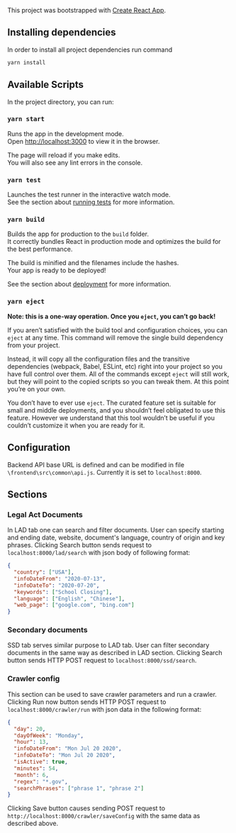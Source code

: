 This project was bootstrapped with [Create React App](https://github.com/facebook/create-react-app).
## Installing dependencies

In order to install all project dependencies run command
```bash
yarn install
```

## Available Scripts

In the project directory, you can run:

### `yarn start`

Runs the app in the development mode.<br />
Open [http://localhost:3000](http://localhost:3000) to view it in the browser.

The page will reload if you make edits.<br />
You will also see any lint errors in the console.

### `yarn test`

Launches the test runner in the interactive watch mode.<br />
See the section about [running tests](https://facebook.github.io/create-react-app/docs/running-tests) for more information.

### `yarn build`

Builds the app for production to the `build` folder.<br />
It correctly bundles React in production mode and optimizes the build for the best performance.

The build is minified and the filenames include the hashes.<br />
Your app is ready to be deployed!

See the section about [deployment](https://facebook.github.io/create-react-app/docs/deployment) for more information.

### `yarn eject`

**Note: this is a one-way operation. Once you `eject`, you can’t go back!**

If you aren’t satisfied with the build tool and configuration choices, you can `eject` at any time. This command will remove the single build dependency from your project.

Instead, it will copy all the configuration files and the transitive dependencies (webpack, Babel, ESLint, etc) right into your project so you have full control over them. All of the commands except `eject` will still work, but they will point to the copied scripts so you can tweak them. At this point you’re on your own.

You don’t have to ever use `eject`. The curated feature set is suitable for small and middle deployments, and you shouldn’t feel obligated to use this feature. However we understand that this tool wouldn’t be useful if you couldn’t customize it when you are ready for it.
## Configuration

Backend API base URL is defined and can be modified in file `\frontend\src\common\api.js`. Currently it is set to `localhost:8000`.

## Sections

### Legal Act Documents

In LAD tab one can search and filter documents. User can specify starting and ending date, website, document's language, country of origin and key phrases. Clicking Search button sends request to `localhost:8000/lad/search` with json body of following format:

```json
{
  "country": ["USA"],
  "infoDateFrom": "2020-07-13",
  "infoDateTo": "2020-07-20",
  "keywords": ["School Closing"],
  "language": ["English", "Chinese"],
  "web_page": ["google.com", "bing.com"]
}
```

### Secondary documents

SSD tab serves similar purpose to LAD tab. User can filter secondary documents in the same way as described in LAD section. Clicking Search button sends HTTP POST request to `localhost:8000/ssd/search`.

### Crawler config

This section can be used to save crawler parameters and run a crawler. Clicking Run now button sends HTTP POST request to `localhost:8000/crawler/run` with json data in the  following format:

```json
{
  "day": 20,
  "dayOfWeek": "Monday",
  "hour": 13,
  "infoDateFrom": "Mon Jul 20 2020",
  "infoDateTo": "Mon Jul 20 2020",
  "isActive": true,
  "minutes": 54,
  "month": 6,
  "regex": "*.gov",
  "searchPhrases": ["phrase 1", "phrase 2"]
}
```

Clicking Save button causes sending POST request to `http://localhost:8000/crawler/saveConfig` with the same data as described above.
